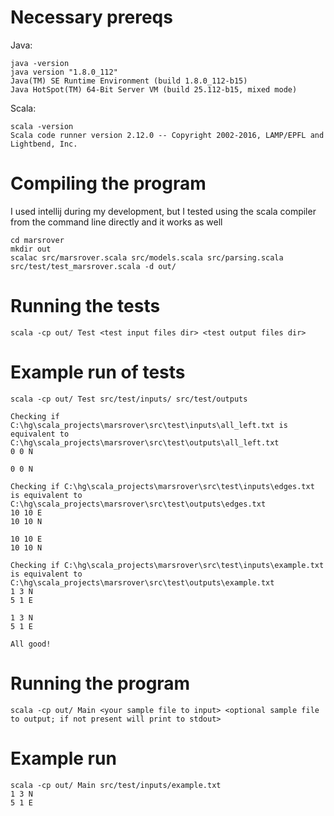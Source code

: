 # Necessary prereqs
Java:
```
java -version
java version "1.8.0_112"
Java(TM) SE Runtime Environment (build 1.8.0_112-b15)
Java HotSpot(TM) 64-Bit Server VM (build 25.112-b15, mixed mode)
```

Scala:
```
scala -version
Scala code runner version 2.12.0 -- Copyright 2002-2016, LAMP/EPFL and Lightbend, Inc.
```

# Compiling the program

I used intellij during my development, but I tested using the scala compiler from the command line directly
and it works as well
```
cd marsrover
mkdir out
scalac src/marsrover.scala src/models.scala src/parsing.scala src/test/test_marsrover.scala -d out/
```

# Running the tests

```
scala -cp out/ Test <test input files dir> <test output files dir>
```

# Example run of tests
```
scala -cp out/ Test src/test/inputs/ src/test/outputs

Checking if C:\hg\scala_projects\marsrover\src\test\inputs\all_left.txt is equivalent to C:\hg\scala_projects\marsrover\src\test\outputs\all_left.txt
0 0 N

0 0 N

Checking if C:\hg\scala_projects\marsrover\src\test\inputs\edges.txt is equivalent to C:\hg\scala_projects\marsrover\src\test\outputs\edges.txt
10 10 E
10 10 N

10 10 E
10 10 N

Checking if C:\hg\scala_projects\marsrover\src\test\inputs\example.txt is equivalent to C:\hg\scala_projects\marsrover\src\test\outputs\example.txt
1 3 N
5 1 E

1 3 N
5 1 E

All good!
```

# Running the program

```
scala -cp out/ Main <your sample file to input> <optional sample file to output; if not present will print to stdout>
```

# Example run

```
scala -cp out/ Main src/test/inputs/example.txt
1 3 N
5 1 E
```